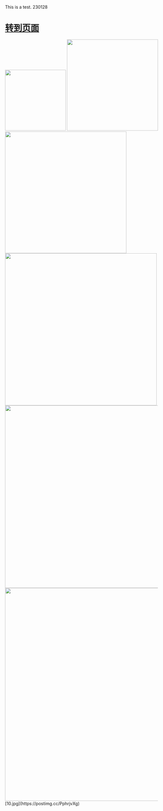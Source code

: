 This is a test.  230128

# [转到页面](https://nccchurch.github.io/test/)



<img src="https://i.postimg.cc/htPxYzkK/test1.png" alt="" width="200"/>
<img src="https://i.postimg.cc/RFjL5ScX/test2.jpg" alt="" width="300"/>
<img src="https://i.postimg.cc/3RD2ZsPp/test3.jpg" alt="" width="400"/>
<img src="https://i.postimg.cc/J0NJfb7z/test4.jpg" alt="" width="500"/>
<img src="https://i.postimg.cc/W3RdshHF/test5.png" alt="" width="600"/>
<img src="https://i.postimg.cc/tJQWvrjc/test6.jpg" alt="" width="700"/>
[10.jpg](https://postimg.cc/PphrjvXg)

